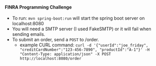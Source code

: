 #### FINRA Programming Challenge

- To run:  `mvn spring-boot:run` will start the spring boot server on localhost:8080
- You will need a SMTP server (I used FakeSMTP) or it will fail when sending emails.
- To submit an order, send a `POST` to /order.
    - example CURL command: `curl -d '{"userId":"joe_friday", "creditCardNumber":"123-456-7890", "productId":"A-1"}' -H "Content-Type: application/json" -X POST http://localhost:8080/order`